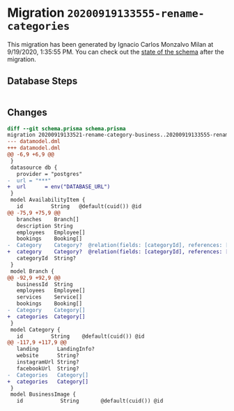 # Migration `20200919133555-rename-categories`

This migration has been generated by Ignacio Carlos Monzalvo Milan at 9/19/2020, 1:35:55 PM.
You can check out the [state of the schema](./schema.prisma) after the migration.

## Database Steps

```sql

```

## Changes

```diff
diff --git schema.prisma schema.prisma
migration 20200919133521-rename-category-business..20200919133555-rename-categories
--- datamodel.dml
+++ datamodel.dml
@@ -6,9 +6,9 @@
 }
 datasource db {
   provider = "postgres"
-  url = "***"
+  url      = env("DATABASE_URL")
 }
 model AvailabilityItem {
   id         String   @default(cuid()) @id
@@ -75,9 +75,9 @@
   branches    Branch[]
   description String
   employees   Employee[]
   bookings    Booking[]
-  Category    Category?  @relation(fields: [categoryId], references: [id])
+  category    Category?  @relation(fields: [categoryId], references: [id])
   categoryId  String?
 }
 model Branch {
@@ -92,9 +92,9 @@
   businessId  String
   employees   Employee[]
   services    Service[]
   bookings    Booking[]
-  Category    Category[]
+  categories  Category[]
 }
 model Category {
   id         String    @default(cuid()) @id
@@ -117,9 +117,9 @@
   landing      LandingInfo?
   website      String?
   instagramUrl String?
   facebookUrl  String?
-  Categories   Category[]
+  categories   Category[]
 }
 model BusinessImage {
   id            String       @default(cuid()) @id
```


